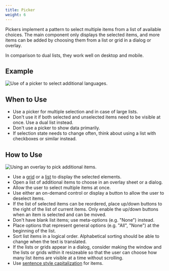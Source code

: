```yaml
---
title: Picker
weight: 6
---
```


Pickers implement a pattern to select multiple items from a list of
available choices. The main component only displays the selected items,
and more items can be added by choosing them from a list or grid in a
dialog or overlay.

In comparison to dual lists, they work well on desktop and mobile.

Example
-------

![Use of a picker to select additional
languages.](/hig/LanguagePicker.png)

When to Use
-----------

-   Use a picker for multiple selection and in case of large lists.
-   Don't use it if both selected and unselected items need to be
    visible at once. Use a dual list instead.
-   Don't use a picker to show data primarily.
-   If selection state needs to change often, think about using a list
    with checkboxes or similar instead.

How to Use
----------

![Using an overlay to pick additional items.](/hig/PickerOverlay.png)

-   Use a [grid](/hig/components/editing/grid) or a [list](/hig/components/editing/list)
    to display the selected elements.
-   Open a list of additional items to choose in an overlay sheet or a
    dialog.
-   Allow the user to select multiple items at once.
-   Use either an on-demand control or display a button to allow the
    user to deselect items.
-   If the list of selected items can be reordered, place up/down
    buttons to the right of the list of current items. Only enable the
    up/down buttons when an item is selected and can be moved.
-   Don't have blank list items; use meta-options (e.g. "None")
    instead.
-   Place options that represent general options (e.g. "All",
    "None") at the beginning of the list.
-   Sort list items in a logical order. Alphabetical sorting should be
    able to change when the text is translated.
-   If the lists or grids appear in a dialog, consider making the window
    and the lists or grids within it resizeable so that the user can
    choose how many list items are visible at a time without scrolling.
-   Use [sentence style capitalization](/hig/style/writing/capitalization)
    for items.
